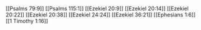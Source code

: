 [[Psalms 79:9]]
[[Psalms 115:1]]
[[Ezekiel 20:9]]
[[Ezekiel 20:14]]
[[Ezekiel 20:22]]
[[Ezekiel 20:38]]
[[Ezekiel 24:24]]
[[Ezekiel 36:21]]
[[Ephesians 1:6]]
[[1 Timothy 1:16]]
